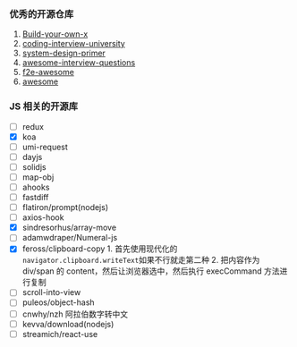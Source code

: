 ### 优秀的开源仓库

1. [Build-your-own-x](https://github.com/codecrafters-io/build-your-own-x)
2. [coding-interview-university](https://github.com/kevingo/coding-interview-university-zh-tw)
3. [system-design-primer](https://github.com/donnemartin/system-design-primer)
4. [awesome-interview-questions](https://github.com/DopplerHQ/awesome-interview-questions)
5. [f2e-awesome](https://github.com/f2e-awesome)
6. [awesome](https://github.com/sindresorhus/awesome)

### JS 相关的开源库

- [ ] redux
- [x] koa
- [ ] umi-request
- [ ] dayjs
- [ ] solidjs
- [ ] map-obj
- [ ] ahooks
- [ ] fastdiff
- [ ] flatiron/prompt(nodejs)
- [ ] axios-hook
- [x] sindresorhus/array-move
- [ ] adamwdraper/Numeral-js
- [x] feross/clipboard-copy 1. 首先使用现代化的`navigator.clipboard.writeText`如果不行就走第二种 2. 把内容作为 div/span 的 content，然后让浏览器选中，然后执行 execCommand 方法进行复制
- [ ] scroll-into-view
- [ ] puleos/object-hash
- [ ] cnwhy/nzh 阿拉伯数字转中文
- [ ] kevva/download(nodejs)
- [ ] streamich/react-use
